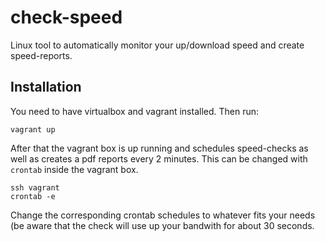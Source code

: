 # check-speed
Linux tool to automatically monitor your up/download speed and create speed-reports.

## Installation
You need to have virtualbox and vagrant installed.
Then run:
```
vagrant up
```
After that the vagrant box is up running and schedules speed-checks as well as creates a pdf reports every 2 minutes.
This can be changed with `crontab` inside the vagrant box.
```
ssh vagrant
crontab -e
```
Change the corresponding crontab schedules to whatever fits your needs (be aware that the check will use up your bandwith for about 30 seconds.
